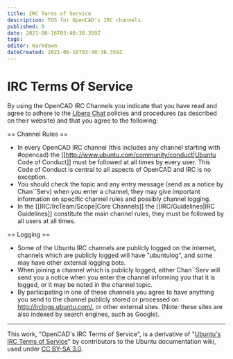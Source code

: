 ```yaml
---
title: IRC Terms of Service
description: TOS for OpenCAD's IRC channels.
published: 0
date: 2021-06-16T03:40:38.359Z
tags: 
editor: markdown
dateCreated: 2021-06-16T03:40:38.359Z
---
```


# IRC Terms Of Service

By using the OpenCAD IRC Channels you indicate that you have read and agree to adhere to the [Libera Chat](https://libera.chat/policies) policies and procedures (as described on their website) and that you agree to the following:

== Channel Rules ==
 * In every OpenCAD IRC channel (this includes any channel starting with #opencad) the [[http://www.ubuntu.com/community/conduct|Ubuntu Code of Conduct]] must be followed at all times by every user. This Code of Conduct is central to all aspects of OpenCAD and IRC is no exception.
 * You should check the topic and any entry message (send as a notice by Chan``Serv) when you enter a channel, they may give important information on specific channel rules and possibly channel logging.
 * In the [[IRC/IrcTeam/Scope|Core Channels]] the [[IRC/Guidelines|IRC Guidelines]] constitute the main channel rules, they must be followed by all users at all times.

== Logging ==
 * Some of the Ubuntu IRC channels are publicly logged on the internet, channels which are publicly logged will have "ubuntulog", and some may have other external logging bots.
 * When joining a channel which is publicly logged, either  Chan``Serv will send you a notice when you enter the channel informing you that it is logged, or it may be noted in the channel topic.
 * By participating in one of these channels you agree to have anything you send to the channel publicly stored or processed on http://irclogs.ubuntu.com/, or other external sites. (Note: these sites are also indexed by search engines, such as Google).


---

This work, "OpenCAD's IRC Terms of Service", is a derivative of "[Ubuntu's IRC Terms of Service](/https://wiki.ubuntu.com/IRC/TermsOfService?action=raw)" by contributors to the Ubuntu documentation wiki, used under [CC BY-SA 3.0](/https://creativecommons.org/licenses/by-sa/3.0/).
